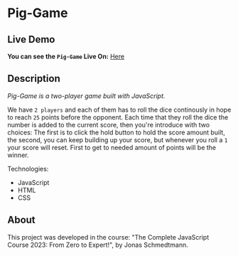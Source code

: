 # Pig-Game

## Live Demo
**You can see the `Pig-Game` Live On:** [Here](https://barak-kuzi.github.io/Pig-Game/)

## Description
_Pig-Game is a two-player game built with JavaScript._

We have `2 players` and each of them has to roll the dice continously in hope to reach `25` points before the opponent.
Each time that they roll the dice the number is added to the current score, then you're introduce with two choices:
The first is to click the hold button to hold the score amount built, the second, you can keep building up your score, but whenever you roll a `1` your score will reset.
First to get to needed amount of points will be the winner.

Technologies:
- JavaScript
- HTML
- CSS

## About
This project was developed in the course: "The Complete JavaScript Course 2023: From Zero to Expert!", by Jonas Schmedtmann.
